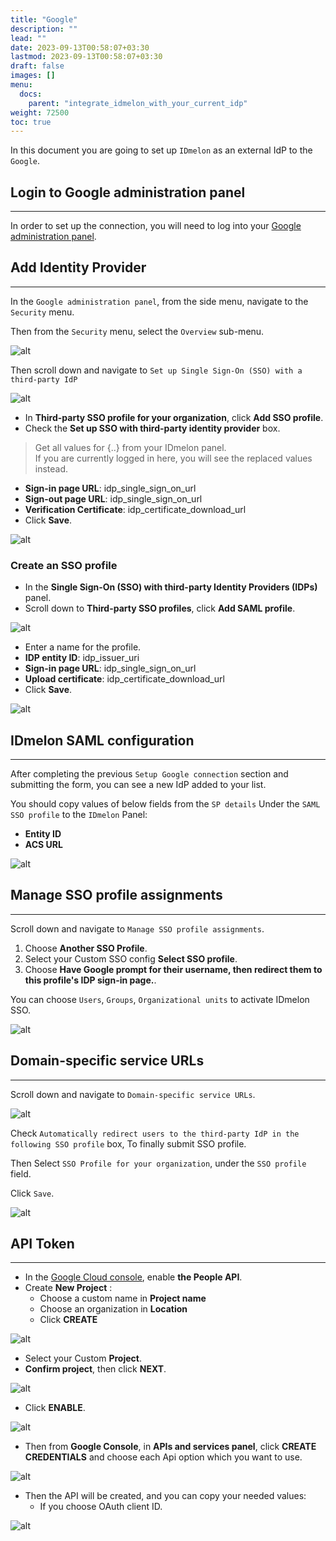 ```yaml
---
title: "Google"
description: ""
lead: ""
date: 2023-09-13T00:58:07+03:30
lastmod: 2023-09-13T00:58:07+03:30
draft: false
images: []
menu:
  docs:
    parent: "integrate_idmelon_with_your_current_idp"
weight: 72500
toc: true
---
```


In this document you are going to set up `IDmelon` as an external IdP to the `Google`.  

## Login to Google administration panel  

---

In order to set up the connection, you will need to log into your [Google administration panel](https://admin.google.com).  

## Add Identity Provider  

---

In the `Google administration panel`, from the side menu, navigate to the `Security` menu.  

Then from the `Security` menu, select the `Overview` sub-menu.  

![alt](/images/vendor/sso/google_dashboard_01.png)  

Then scroll down and navigate to `Set up Single Sign-On (SSO) with a third-party IdP`  

![alt](/images/vendor/sso/google_dashboard_02.png)  

- In **Third-party SSO profile for your organization**, click **Add SSO profile**.  
- Check the **Set up SSO with third-party identity provider** box.  

> Get all values for {..} from your IDmelon panel.  
> If you are currently logged in here, you will see the replaced values instead.  

- **Sign-in page URL**: idp_single_sign_on_url  
- **Sign-out page URL**: idp_single_sign_on_url  
- **Verification Certificate**: idp_certificate_download_url  
- Click **Save**.  

![alt](/images/vendor/sso/google_dashboard_03.png)  

### Create an SSO profile  

- In the **Single Sign-On (SSO) with third-party Identity Providers (IDPs)** panel.  
- Scroll down to **Third-party SSO profiles**, click **Add SAML profile**.  

![alt](/images/vendor/sso/google_dashboard_04.png)  

- Enter a name for the profile.  
- **IDP entity ID**: idp_issuer_uri  
- **Sign-in page URL**: idp_single_sign_on_url  
- **Upload certificate**: idp_certificate_download_url  
- Click **Save**.  

![alt](/images/vendor/sso/google_dashboard_05.png)  

## IDmelon SAML configuration  

---

After completing the previous `Setup Google connection` section and submitting the form,  you can see a new IdP added to your list.  

You should copy values of below fields from the `SP details` Under the `SAML SSO profile` to the `IDmelon` Panel:  

- **Entity ID**  
- **ACS URL**  

![alt](/images/vendor/sso/google_dashboard_06.png)  

## Manage SSO profile assignments  

---

Scroll down and navigate to `Manage SSO profile assignments`.  

1. Choose **Another SSO Profile**.  
2. Select your Custom SSO config **Select SSO profile**.  
3. Choose **Have Google prompt for their username, then redirect them to this profile's IDP sign-in page.**.  

You can choose `Users`, `Groups`, `Organizational units` to activate IDmelon SSO.

![alt](/images/vendor/sso/google_dashboard_07.png)  

## Domain-specific service URLs  

---

Scroll down and navigate to `Domain-specific service URLs`.  

![alt](/images/vendor/sso/google_dashboard_08.png)  

Check `Automatically redirect users to the third-party IdP in the following SSO profile` box, To finally submit SSO profile.  

Then Select `SSO Profile for your organization`, under the `SSO profile` field.  

Click `Save`.  

![alt](/images/vendor/sso/google_dashboard_09.png)  

## API Token  

---

- In the [Google Cloud console](https://console.cloud.google.com/apis), enable **the People API**.  
- Create **New Project** :  
  - Choose a custom name in **Project name**  
  - Choose an organization in **Location**  
  - Click **CREATE**  

![alt](/images/vendor/sso/google_dashboard_10.png)  

- Select your Custom **Project**.  
- **Confirm project**, then click **NEXT**.  

![alt](/images/vendor/sso/google_dashboard_11.png)  

- Click **ENABLE**.  

![alt](/images/vendor/sso/google_dashboard_12.png)  

- Then from **Google Console**, in **APIs and services panel**, click **CREATE CREDENTIALS** and choose each Api option which you want to use.  

![alt](/images/vendor/sso/google_dashboard_13.png)  

- Then the API will be created, and you can copy your needed values:  
  - If you choose OAuth client ID.  

![alt](/images/vendor/sso/google_dashboard_14.png)  
